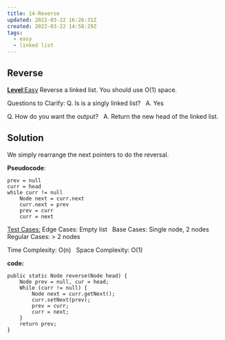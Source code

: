 ```yaml
---
title: 14-Reverse
updated: 2022-03-22 16:26:31Z
created: 2022-03-22 14:58:29Z
tags:
  - easy
  - linked list
---
```


## **Reverse**

<ins>**Level**:Easy</ins>
Reverse a linked list. You should use O(1) space.

Questions to Clarify:
Q. Is is a singly linked list?  
A. Yes  

Q. How do you want the output?  
A. Return the new head of the linked list.  

## Solution

We simply rearrange the next pointers to do the reversal.

**Pseudocode**:

```
prev = null
curr = head
while curr != null
    Node next = curr.next
    curr.next = prev
    prev = curr
    curr = next
```

<ins>Test Cases:</ins>
Edge Cases: Empty list  
Base Cases: Single node, 2 nodes  
Regular Cases: > 2 nodes  

Time Complexity: O(n)  
Space Complexity: O(1)  

**code:**

```
public static Node reverse(Node head) {
    Node prev = null, cur = head;
    While (curr != null) {
        Node next = curr.getNext();
        curr.setNext(prev);
        prev = curr;
        curr = next;
    }
    return prev;
}
```
